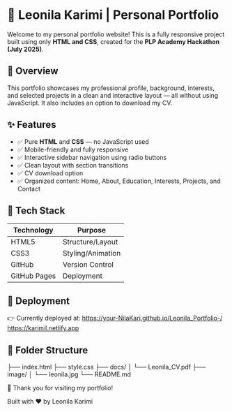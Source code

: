 # 🌟 Leonila Karimi | Personal Portfolio

Welcome to my personal portfolio website! This is a fully responsive project built using only **HTML and CSS**, created for the **PLP Academy Hackathon (July 2025)**.

## 📌 Overview

This portfolio showcases my professional profile, background, interests, and selected projects in a clean and interactive layout — all without using JavaScript. It also includes an option to download my CV.

## ✨ Features

- ✅ Pure **HTML** and **CSS** — no JavaScript used
- ✅ Mobile-friendly and fully responsive
- ✅ Interactive sidebar navigation using radio buttons
- ✅ Clean layout with section transitions
- ✅ CV download option
- ✅ Organized content: Home, About, Education, Interests, Projects, and Contact

## 🔧 Tech Stack

| Technology | Purpose         |
|------------|-----------------|
| HTML5      | Structure/Layout|
| CSS3       | Styling/Animation|
| GitHub     | Version Control |
| GitHub Pages | Deployment    |

## 🚀 Deployment

👉 Currently deployed at: https://your-NilaKari.github.io/Leonila_Portfolio-/ https://karimil.netlify.app


## 📁 Folder Structure

├── index.html
├── style.css
├── docs/
│ └── Leonila_CV.pdf
├── image/
│ └── leonila.jpg
└── README.md

🎉 Thank you for visiting my portfolio!

Built with ❤️ by Leonila Karimi
